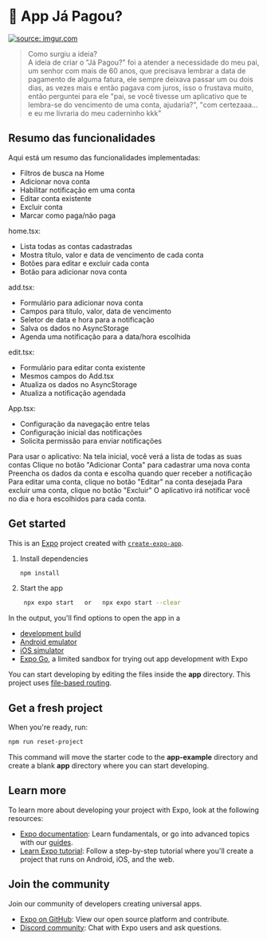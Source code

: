 # 📱 App Já Pagou?
<a href="https://imgur.com/y9IeSyO"><img src="https://i.imgur.com/y9IeSyO.png" title="source: imgur.com" /></a>

> Como surgiu a ideia?  <br>
A ideia de criar o "Já Pagou?" foi a atender a necessidade do meu pai, um senhor com mais de 60 anos, que precisava lembrar a data de pagamento de alguma fatura, ele sempre deixava passar um ou dois dias, as vezes mais e então pagava com juros, isso o frustava muito, então perguntei para ele "pai, se você tivesse um aplicativo que te lembra-se do vencimento de uma conta, ajudaria?", "com certezaaa... e eu me livraria do meu caderninho kkk" 

## Resumo das funcionalidades
Aqui está um resumo das funcionalidades implementadas:
   - Filtros de busca na Home
   - Adicionar nova conta
   - Habilitar notificação em uma conta
   - Editar conta existente
   - Excluir conta
   - Marcar como paga/não paga

home.tsx:
   - Lista todas as contas cadastradas
   - Mostra título, valor e data de vencimento de cada conta
   - Botões para editar e excluir cada conta
   - Botão para adicionar nova conta

add.tsx:
   - Formulário para adicionar nova conta
   - Campos para título, valor, data de vencimento
   - Seletor de data e hora para a notificação
   - Salva os dados no AsyncStorage
   - Agenda uma notificação para a data/hora escolhida
   
edit.tsx:
   - Formulário para editar conta existente
   - Mesmos campos do Add.tsx
   - Atualiza os dados no AsyncStorage
   - Atualiza a notificação agendada

App.tsx:
   - Configuração da navegação entre telas
   - Configuração inicial das notificações
   - Solicita permissão para enviar notificações


Para usar o aplicativo:
   Na tela inicial, você verá a lista de todas as suas contas
   Clique no botão "Adicionar Conta" para cadastrar uma nova conta
   Preencha os dados da conta e escolha quando quer receber a notificação
   Para editar uma conta, clique no botão "Editar" na conta desejada
   Para excluir uma conta, clique no botão "Excluir"
   O aplicativo irá notificar você no dia e hora escolhidos para cada conta.


## Get started
This is an [Expo](https://expo.dev) project created with [`create-expo-app`](https://www.npmjs.com/package/create-expo-app).

1. Install dependencies

   ```bash
   npm install
   ```

2. Start the app

   ```bash
    npx expo start   or   npx expo start --clear
   ```

In the output, you'll find options to open the app in a

- [development build](https://docs.expo.dev/develop/development-builds/introduction/)
- [Android emulator](https://docs.expo.dev/workflow/android-studio-emulator/)
- [iOS simulator](https://docs.expo.dev/workflow/ios-simulator/)
- [Expo Go](https://expo.dev/go), a limited sandbox for trying out app development with Expo

You can start developing by editing the files inside the **app** directory. This project uses [file-based routing](https://docs.expo.dev/router/introduction).

## Get a fresh project

When you're ready, run:

```bash
npm run reset-project
```

This command will move the starter code to the **app-example** directory and create a blank **app** directory where you can start developing.

## Learn more

To learn more about developing your project with Expo, look at the following resources:

- [Expo documentation](https://docs.expo.dev/): Learn fundamentals, or go into advanced topics with our [guides](https://docs.expo.dev/guides).
- [Learn Expo tutorial](https://docs.expo.dev/tutorial/introduction/): Follow a step-by-step tutorial where you'll create a project that runs on Android, iOS, and the web.

## Join the community

Join our community of developers creating universal apps.

- [Expo on GitHub](https://github.com/expo/expo): View our open source platform and contribute.
- [Discord community](https://chat.expo.dev): Chat with Expo users and ask questions.
